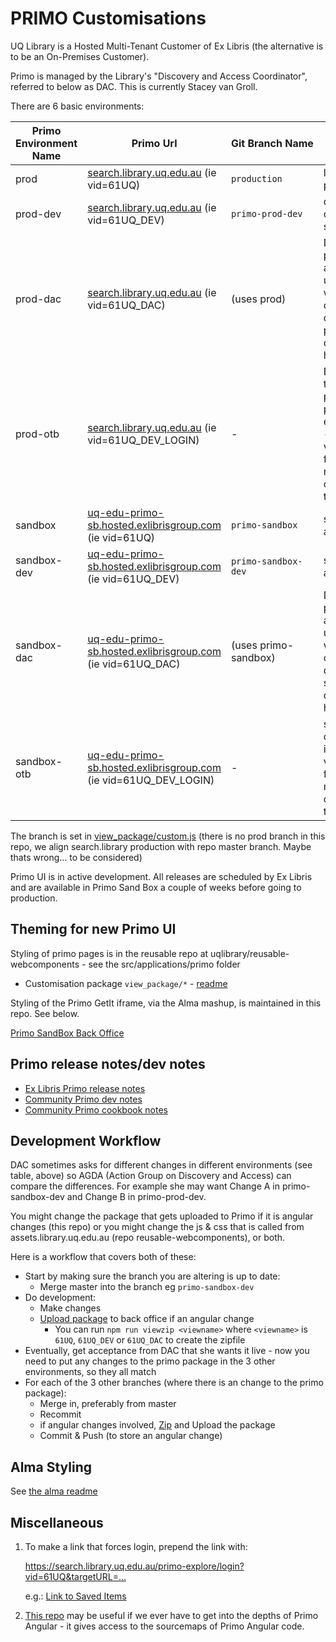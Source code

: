 # PRIMO Customisations

UQ Library is a Hosted Multi-Tenant Customer of Ex Libris (the alternative is to be an On-Premises Customer).

Primo is managed by the Library's "Discovery and Access Coordinator", referred to below as DAC. This is currently Stacey van Groll.

There are 6 basic environments:

| Primo Environment Name | Primo Url        | Git&nbsp;Branch&nbsp;Name  | Notes |
| ---------------------- | ---------------- | --------------- | ---- |
| prod | [search.library.uq.edu.au](https://search.library.uq.edu.au/primo-explore/search?vid=61UQ&sortby=rank) (ie vid=61UQ) | `production` | live, public primo |
| prod-dev | [search.library.uq.edu.au](https://search.library.uq.edu.au/primo-explore/search?sortby=rank&vid=61UQ_DEV) (ie vid=61UQ_DEV) | `primo-prod-dev` | development on the live server |
| prod-dac | [search.library.uq.edu.au](https://search.library.uq.edu.au/primo-explore/search?sortby=rank&vid=61UQ_DAC) (ie vid=61UQ_DAC) | (uses prod) | DAC's personal area. Keep it up to date with the others - deploy prod-dev changes here |
| prod-otb | [search.library.uq.edu.au](https://search.library.uq.edu.au/primo-explore/search?sortby=rank&vid=61UQ_DEV_LOGIN) (ie vid=61UQ_DEV_LOGIN) | - | Blue out of the box primo in the prod environment - it would be very unusual for us to make changes to this |
| sandbox | [uq-edu-primo-sb.hosted.exlibrisgroup.com](https://uq-edu-primo-sb.hosted.exlibrisgroup.com/primo-explore/search?vid=61UQ&sortby=rank) (ie vid=61UQ) | `primo-sandbox` | sandbox area |
| sandbox-dev | [uq-edu-primo-sb.hosted.exlibrisgroup.com](https://uq-edu-primo-sb.hosted.exlibrisgroup.com/primo-explore/search?vid=61UQ_DEV&sortby=rank) (ie vid=61UQ_DEV) | `primo-sandbox-dev` | sandbox dev area |
| sandbox-dac | [uq-edu-primo-sb.hosted.exlibrisgroup.com](https://uq-edu-primo-sb.hosted.exlibrisgroup.com/primo-explore/search?vid=61UQ_DAC&sortby=rank) (ie vid=61UQ_DAC) | (uses primo-sandbox) | DAC's personal area. Keep it up to date with the others - deploy sandbox-dev changes here |
| sandbox-otb | [uq-edu-primo-sb.hosted.exlibrisgroup.com](https://uq-edu-primo-sb.hosted.exlibrisgroup.com/primo-explore/search?vid=61UQ_DEV_LOGIN&sortby=rank) (ie vid=61UQ_DEV_LOGIN) | - | sandbox out of the box - it would be very unusual for us to make changes to this |

The branch is set in [view_package/custom.js](https://github.com/uqlibrary/exlibris-primo/blob/master/src/view_package/js/custom.js) (there is no prod branch in this repo, we align search.library production with repo master branch. Maybe thats wrong... to be considered)

Primo UI is in active development. All releases are scheduled by Ex Libris and are available in Primo Sand Box a couple of weeks before going to production.

## Theming for new Primo UI

Styling of primo pages is in the reusable repo at uqlibrary/reusable-webcomponents - see the src/applications/primo folder

* Customisation package `view_package/*` - [readme](https://github.com/uqlibrary/exlibris-primo/blob/master/src/view_package/README.md)

Styling of the Primo GetIt iframe, via the Alma mashup, is maintained in this repo. See below.

[Primo SandBox Back Office](https://uq-edu-primo-sb.hosted.exlibrisgroup.com:1443/primo_publishing/admin/acegilogin.jsp)

## Primo release notes/dev notes

* [Ex Libris Primo release notes](https://knowledge.exlibrisgroup.com/Primo/Release_Notes)
* [Community Primo dev notes](https://docs.google.com/document/d/1pfhN1LZSuV6ZOZ7REldKYH7TR1Cc4BUzTMdNHwH5Bkc/edit#)
* [Community Primo cookbook notes](https://docs.google.com/document/d/1z1D5II6rhRd2Q01Uqpb_1v6OEFv_OksujEZ-htNJ0rw/edit#heading=h.ti1szv6s9yu0)

## Development Workflow

DAC sometimes asks for different changes in different environments (see table, above) so AGDA (Action Group on Discovery and Access) can compare the differences. For example she may want Change A in primo-sandbox-dev and Change B in primo-prod-dev.

You might change the package that gets uploaded to Primo if it is angular changes (this repo) or you might change the js & css that is called from assets.library.uq.edu.au (repo reusable-webcomponents), or both.

Here is a workflow that covers both of these:

* Start by making sure the branch you are altering is up to date:
  * Merge master into the branch eg `primo-sandbox-dev`
* Do development:
  * Make changes
  * [Upload package](https://github.com/uqlibrary/exlibris-primo/blob/master/src/view_package/README.md) to back office if an angular change
    * You can run `npm run viewzip <viewname>` where `<viewname>` is `61UQ`, `61UQ_DEV` or `61UQ_DAC` to create the zipfile
* Eventually, get acceptance from DAC that she wants it live - now you need to put any changes to the primo package in the 3 other environments, so they all match
* For each of the 3 other branches (where there is an change to the primo package):
  * Merge in, preferably from master
  * Recommit
  * if angular changes involved, [Zip](https://github.com/uqlibrary/exlibris-primo/blob/master/src/view_package/README.md) and Upload the package
  * Commit & Push (to store an angular change)

## Alma Styling

See [the alma readme](https://github.com/uqlibrary/exlibris-primo/blob/master/src/alma/README.md)

## Miscellaneous

1. To make a link that forces login, prepend the link with:

    <https://search.library.uq.edu.au/primo-explore/login?vid=61UQ&targetURL=...>

    e.g.: [Link to Saved Items](https://search.library.uq.edu.au/primo-explore/login?vid=61UQ&targetURL=https%3A%2F%2Fsearch.library.uq.edu.au%2Fprimo-explore%2Ffavorites%3Fvid%3D61UQ%26lang%3Den_US%C2%A7ion%3Ditems)

2. [This repo](https://github.com/mehmetc/primo-extract) may be useful if we ever have to get into the depths of Primo Angular - it gives access to the sourcemaps of Primo Angular code.

